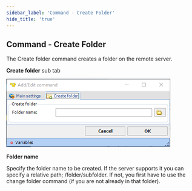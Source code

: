 ```yaml
---
sidebar_label: 'Command - Create Folder'
hide_title: 'true'
---
```


## Command - Create Folder

The Create folder command creates a folder on the remote server.
 
**Create folder** sub tab

![](../../../../../static/img/commandcreatefolder.png)

**Folder name**

Specify the folder name to be created. If the server supports it you can specify a relative path; /folder/subfolder. If not, you first have to use the change folder command (if you are not already in that folder).

